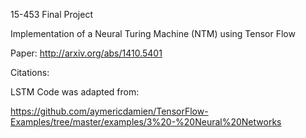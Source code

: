 15-453 Final Project

Implementation of a Neural Turing Machine (NTM) using Tensor Flow

Paper: http://arxiv.org/abs/1410.5401

Citations:

LSTM Code was adapted from:

https://github.com/aymericdamien/TensorFlow-Examples/tree/master/examples/3%20-%20Neural%20Networks
